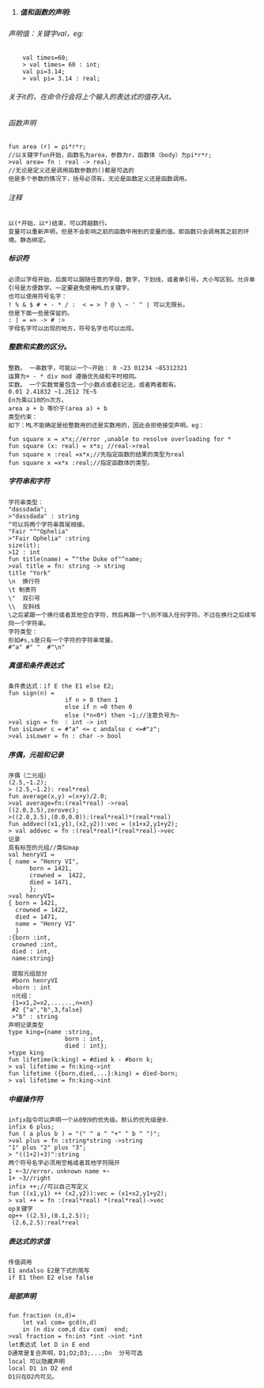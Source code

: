 1. ##### 值和函数的声明:
###### 声明值：关键字val，eg:

		val times=60;
		> val times= 60 : int;
		val pi=3.14;
		> val pi= 3.14 : real;

###### 关于it的，在命令行会将上个输入的表达式的值存入it。

###### 函数声明
	
	fun area (r) = pi*r*r;
	//以关键字fun开始，函数名为area，参数为r，函数体（body）为pi*r*r;
	>val area= fn : real -> real;
	//无论是定义还是调用函数参数的()都是可选的
	但是多个参数的情况下，括号必须有。无论是函数定义还是函数调用。

###### 注释
	以(*开始，以*)结束，可以跨越数行。
	变量可以重新声明，但是不会影响之前的函数中用到的变量的值。即函数只会调用其之前的环境。静态绑定。

##### 标识符
	必须以字母开始，后面可以跟随任意的字母，数字，下划线，或者单引号。大小写区别。允许单引号是方便数学。一定要避免使用ML的关键字。
	也可以使用符号名字：
	! % & $ # + - * / :  < = > ? @ \ ~ ' ^ | 可以无限长。
	但是下面一些是保留的。
	: | = => -> # :>
	字母名字可以出现的地方，符号名字也可以出现。
##### 整数和实数的区分。
	整数。 一串数字，可能以一个~开始： 0 ~23 01234 ~85312321
	运算为+ - * div mod 遵循优先级和平时相同。
	实数。 一个实数常量包含一个小数点或者E记法，或者两者都有。
	0.01 2.41832 ~1.2E12 7E~5
	En为乘以10的n次方。
	area a + b 等价于(area a) + b
	类型约束：
	如下：ML不能确定是给整数用的还是实数用的，因此会拒绝接受声明。eg：
		
	fun square x = x*x;//error ,unable to resolve overloading for *
	fun square (x: real) = x*x; //real->real
	fun square x :real =x*x;//先指定函数的结果的类型为real
	fun square x =x*x :real;//指定函数体的类型。
##### 字符串和字符
	字符串类型：
	"dassdada";
	>"dassdada" : string
	^可以将两个字符串首尾相接。
	"Fair "^"Ophelia"
	>"Fair Ophelia" :string
	size(it);
	>12 : int
	fun title(name) = “"the Duke of"^name;
	>val title = fn: string -> string
	title "York"
	\n	换行符
	\t 制表符
	\"  双引号
	\\  反斜线
	\之后紧跟一个换行或者其他空白字符，然后再跟一个\则不插入任何字符。不过在换行之后续写同一个字符串。
	字符类型：
	形如#s,s是只有一个字符的字符串常量。
	#"a" #" "  #"\n"
##### 真值和条件表达式
	条件表达式：if E the E1 else E2;
	fun sign(n) = 
					if n > 0 then 1
					else if n =0 then 0
					else (*n<0*) then ~1;//注意负号为~
	>val sign = fn  : int -> int
	fun isLower c = #"a" <= c andalso c <=#"z";
	>val isLower = fn : char -> bool
#####  序偶，元祖和记录
	序偶（二元组）
	(2.5,~1.2);
	> (2.5,~1.2): real*real
	fun average(x,y) =(x+y)/2.0;
	>val average=fn:(real*real) ->real
	((2.0,3.5),zerovec);
	>((2.0,3.5),(0.0,0.0)):(real*real)*(real*real)
	fun addvec((x1,y1),(x2,y2)):vec = (x1+x2,y1+y2);
	> val addvec = fn :(real*real)*(real*real)->vec
	记录
	具有标签的元组//类似map
	val henryVI = 
	{ name = "Henry VI",
		  born = 1421,
		  crowned =  1422,
		  died = 1471,
		  };
	>val henryVI=
	{ born = 1421,
	  crowned = 1422,
	  died = 1471,
	  name = "Henry VI"
	  }
	:{born :int,
	 crowned :int,
	 died : int,
	 name:string}

	 提取元组部分
	 #born henryVI
	 >born : int
	 n元组：
	 {1=x1,2=x2,......,n=xn}
	 #2 {"a","b",3,false}
	 >"b" : string
	声明记录类型
	type king={name :string,
					born : int,
					died : int};
	>type king
	fun lifetime(k:king) = #died k - #born k;
	> val lifetime = fn:king->int
	fun lifetime ({born,died,...}:king) = died-born;
	> val lifetime = fn:king->int
##### 中缀操作符
	infix指令可以声明一个从0到9的优先级。默认的优先级是0.
	infix 6 plus;
	fun ( a plus b ) = "(" ^ a ^ "+" ^ b ^ ")";
	>val plus = fn :string*string ->string
	"1" plus "2" plus "3";
	> "((1+2)+3)":string
	两个符号名字必须用空格或者其他字符隔开
	1 +~3//error，unknown name +~
	1+ ~3//right
	infix ++;//可以自己写定义
	fun ((x1,y1) ++ (x2,y2)):vec = (x1+x2,y1+y2);
	> val ++ = fn :(real*real) *(real*real)->vec
	op关键字
	op++ ((2.5),(0.1,2.5));
	 (2.6,2.5):real*real
##### 表达式的求值
	传值调用
	E1 andalso E2是下式的简写
	if E1 then E2 else false
##### 局部声明
	fun fraction (n,d)=
		let val com= gcd(n,d)
		in (n div com,d div com)  end;
	>val fraction = fn:int *int ->int *int
	let表达式 let D in E end
	D通常是复合声明，D1;D2;D3;...;Dn  分号可选
	local 可以隐藏声明
	local D1 in D2 end
	D1只在D2内可见。
